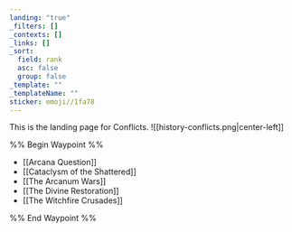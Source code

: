 ```yaml
---
landing: "true"
_filters: []
_contexts: []
_links: []
_sort:
  field: rank
  asc: false
  group: false
_template: ""
_templateName: ""
sticker: emoji//1fa78
---
```

This is the landing page for Conflicts.
![[history-conflicts.png|center-left]]

%% Begin Waypoint %%
- [[Arcana Question]]
- [[Cataclysm of the Shattered]]
- [[The Arcanum Wars]]
- [[The Divine Restoration]]
- [[The Witchfire Crusades]]

%% End Waypoint %%